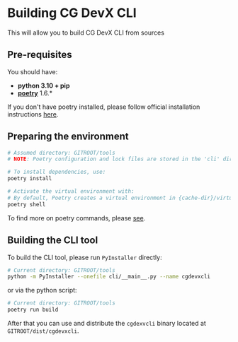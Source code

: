 # Building CG DevX CLI

This will allow you to build CG DevX CLI from sources

## Pre-requisites

You should have:

- **python 3.10 + pip**
- **[poetry](https://python-poetry.org/)** 1.6.*

If you don't have poetry installed, please follow official installation
instructions [here](https://python-poetry.org/docs/#installation).

## Preparing the environment

```bash
# Assumed directory: GITROOT/tools
# NOTE: Poetry configuration and lock files are stored in the 'cli' directory.

# To install dependencies, use:
poetry install

# Activate the virtual environment with:
# By default, Poetry creates a virtual environment in {cache-dir}/virtualenvs
poetry shell
```

To find more on poetry commands, please [see](https://python-poetry.org/docs/basic-usage/).

## Building the CLI tool

To build the CLI tool, please run `PyInstaller` directly:

```bash 
# Current directory: GITROOT/tools
python -m PyInstaller --onefile cli/__main__.py --name cgdevxcli
```

or via the python script:

```bash 
# Current directory: GITROOT/tools
poetry run build
```

After that you can use and distribute the `cgdexvcli` binary located at `GITROOT/dist/cgdevxcli`.
